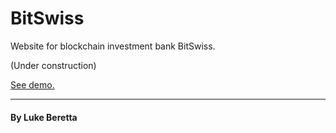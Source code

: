 # BitSwiss
Website for blockchain investment bank BitSwiss.

(Under construction)

[See demo.](https://lukeberetta.github.io/bitswiss/)

---

#### By Luke Beretta